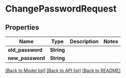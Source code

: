 # ChangePasswordRequest

## Properties

Name | Type | Description | Notes
------------ | ------------- | ------------- | -------------
**old_password** | **String** |  | 
**new_password** | **String** |  | 

[[Back to Model list]](../README.md#documentation-for-models) [[Back to API list]](../README.md#documentation-for-api-endpoints) [[Back to README]](../README.md)



